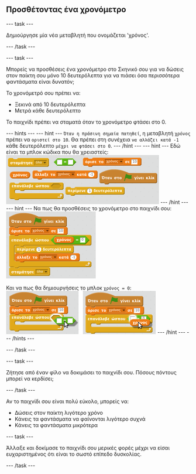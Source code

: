 ## Προσθέτοντας ένα χρονόμετρο

--- task ---

Δημιούργησε μία νέα μεταβλητή που ονομάζεται 'χρόνος'.

--- /task ---

--- task ---

Μπορείς να προσθέσεις ένα χρονόμετρο στο Σκηνικό σου για να δώσεις στον παίκτη σου μόνο 10 δευτερόλεπτα για να πιάσει όσα περισσότερα φαντάσματα είναι δυνατόν;

Το χρονόμετρό σου πρέπει να:

+ Ξεκινά από 10 δευτερόλεπτα
+ Μετρά κάθε δευτερόλεπτο

Το παιχνίδι πρέπει να σταματά όταν το χρονόμετρο φτάσει στο 0.

--- hints --- --- hint --- `Όταν η πράσινη σημαία πατηθεί`, η μεταβλητή `χρόνος` πρέπει να `οριστεί στο 10`. Θα πρέπει στη συνέχεια `να αλλάζει κατά -1` κάθε δευτερόλεπτο `μέχρι να φτάσει στο 0`. --- /hint --- --- hint --- Εδώ είναι τα μπλοκ κώδικα που θα χρειαστείς: ![screenshot](images/ghost-timer-blocks.png) --- /hint --- --- hint --- Να πως θα προσθέσεις το χρονόμετρο στο παιχνίδι σου: ![screenshot](images/ghost-timer-code.png)

Και να πως θα δημιουργήσεις το μπλοκ `χρόνος = 0`: ![screenshot](images/ghost-timer-help.png) --- /hint --- --- /hints ---

--- /task ---

--- task ---

Ζήτησε από έναν φίλο να δοκιμάσει το παιχνίδι σου. Πόσους πόντους μπορεί να κερδίσει;

--- /task ---

Αν το παιχνίδι σου είναι πολύ εύκολο, μπορείς να:

+ Δώσεις στον παίκτη λιγότερο χρόνο
+ Κάνεις τα φαντάσματα να φαίνονται λιγότερο συχνά
+ Κάνεις τα φαντάσματα μικρότερα

--- task ---

Άλλαξε και δοκίμασε το παιχνίδι σου μερικές φορές μέχρι να είσαι ευχαριστημένος ότι είναι το σωστό επίπεδο δυσκολίας.

--- /task ---
